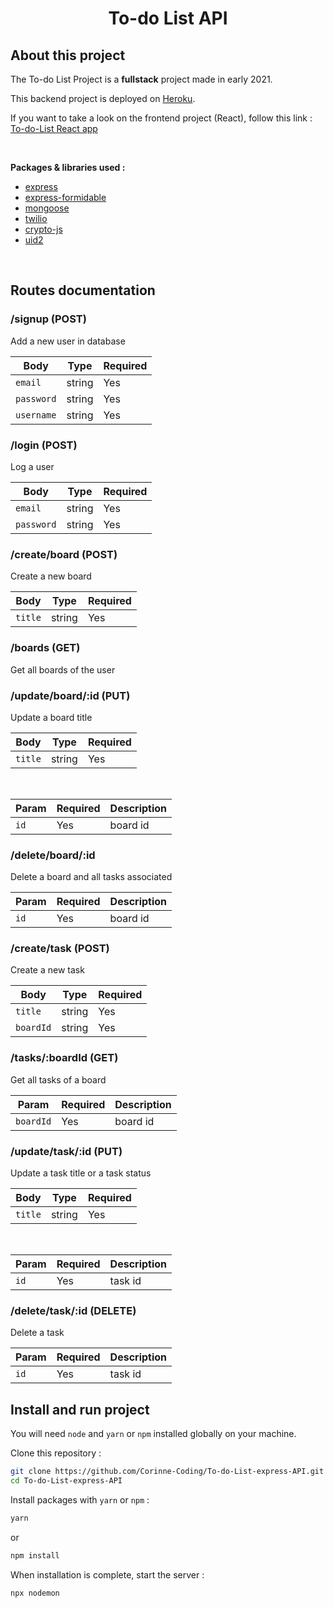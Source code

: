 <h1 align="center">To-do List API</h1>

## About this project

The To-do List Project is a **fullstack** project made in early 2021.

This backend project is deployed on [Heroku](https://www.heroku.com/).

If you want to take a look on the frontend project (React), follow this link : [To-do-List React app](https://github.com/Corinne-Coding/To-Do-List-React-APP)

<br />

**Packages & libraries used :**

- [express](https://www.npmjs.com/package/express)
- [express-formidable](https://www.npmjs.com/package/express-formidable)
- [mongoose](https://www.npmjs.com/package/mongoose)
- [twilio](https://www.twilio.com/)
- [crypto-js](https://www.npmjs.com/package/crypto-js)
- [uid2](https://www.npmjs.com/package/uid2)

<br />

## Routes documentation

### /signup (POST)

Add a new user in database

| Body       | Type   | Required |
| ---------- | ------ | -------- |
| `email`    | string | Yes      |
| `password` | string | Yes      |
| `username` | string | Yes      |

### /login (POST)

Log a user

| Body       | Type   | Required |
| ---------- | ------ | -------- |
| `email`    | string | Yes      |
| `password` | string | Yes      |

### /create/board (POST)

Create a new board

| Body    | Type   | Required |
| ------- | ------ | -------- |
| `title` | string | Yes      |

### /boards (GET)

Get all boards of the user

### /update/board/:id (PUT)

Update a board title

| Body    | Type   | Required |
| ------- | ------ | -------- |
| `title` | string | Yes      |

<br />

| Param | Required | Description |
| ----- | -------- | ----------- |
| `id`  | Yes      | board id    |

### /delete/board/:id

Delete a board and all tasks associated

| Param | Required | Description |
| ----- | -------- | ----------- |
| `id`  | Yes      | board id    |

### /create/task (POST)

Create a new task

| Body      | Type   | Required |
| --------- | ------ | -------- |
| `title`   | string | Yes      |
| `boardId` | string | Yes      |

### /tasks/:boardId (GET)

Get all tasks of a board

| Param     | Required | Description |
| --------- | -------- | ----------- |
| `boardId` | Yes      | board id    |

### /update/task/:id (PUT)

Update a task title or a task status

| Body    | Type   | Required |
| ------- | ------ | -------- |
| `title` | string | Yes      |

<br />

| Param | Required | Description |
| ----- | -------- | ----------- |
| `id`  | Yes      | task id     |

### /delete/task/:id (DELETE)

Delete a task

| Param | Required | Description |
| ----- | -------- | ----------- |
| `id`  | Yes      | task id     |

## Install and run project

You will need `node` and `yarn` or `npm` installed globally on your machine.

Clone this repository :

```bash
git clone https://github.com/Corinne-Coding/To-do-List-express-API.git
cd To-do-List-express-API
```

Install packages with `yarn` or `npm` :

```bash
yarn
```

or

```bash
npm install
```

When installation is complete, start the server :

```bash
npx nodemon
```
